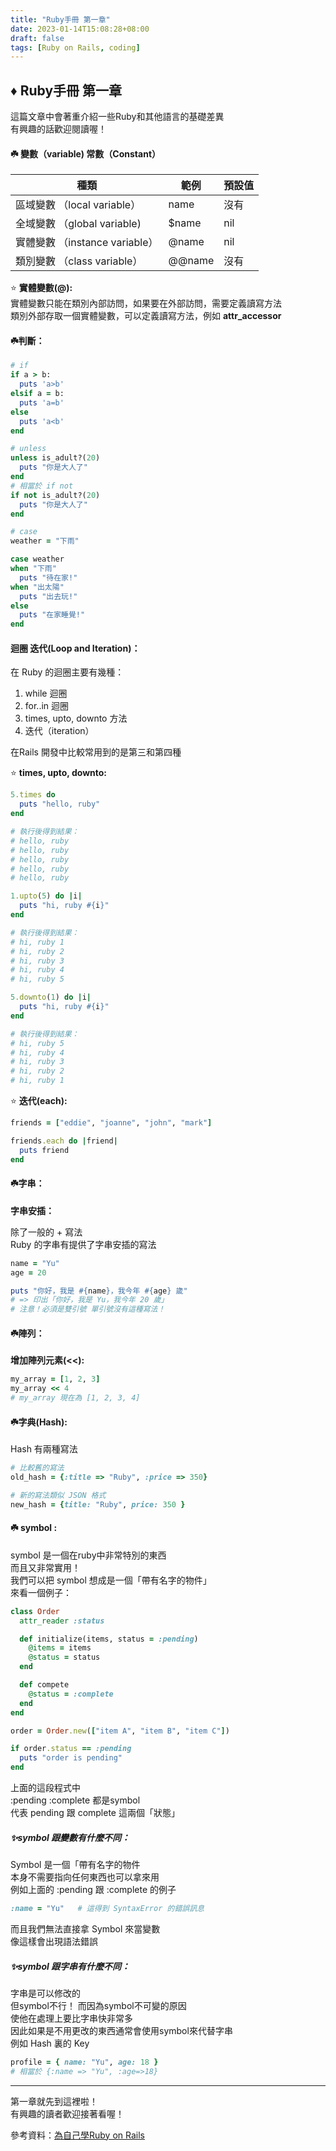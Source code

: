 ```yaml
---
title: "Ruby手冊 第一章"
date: 2023-01-14T15:08:28+08:00
draft: false
tags: [Ruby on Rails, coding]
---
```


## ♦️ Ruby手冊 第一章
這篇文章中會著重介紹一些Ruby和其他語言的基礎差異      
有興趣的話歡迎閱讀喔！    

#### ☘️ 變數（variable) 常數（Constant）
 
| 種類 | 範例 | 預設值 | 
|----------|----------|----------|
| 區域變數 （local variable）| name   | 沒有   |
| 全域變數 （global variable) | $name   | nil   |
| 實體變數 （instance variable） | @name   | nil   |
| 類別變數 （class variable） | 	@@name  | 沒有   |

⭐️ **實體變數(@):**    
實體變數只能在類別內部訪問，如果要在外部訪問，需要定義讀寫方法    
類別外部存取一個實體變數，可以定義讀寫方法，例如 **attr_accessor**

#### ☘️判斷：
```ruby
# if
if a > b:
  puts 'a>b'
elsif a = b:
  puts 'a=b'
else
  puts 'a<b'
end
```
```ruby
# unless
unless is_adult?(20)
  puts "你是大人了"
end
# 相當於 if not
if not is_adult?(20)
  puts "你是大人了"
end
```
```ruby
# case
weather = "下雨"

case weather
when "下雨"
  puts "待在家!"
when "出太陽"
  puts "出去玩!"
else
  puts "在家睡覺!"
end
```

#### 迴圈 迭代(Loop and Iteration)：
在 Ruby 的迴圈主要有幾種：

1. while 迴圈
2. for..in 迴圈
3. times, upto, downto 方法
4. 迭代（iteration）

在Rails 開發中比較常用到的是第三和第四種

⭐️ **times, upto, downto:**
```ruby
5.times do
  puts "hello, ruby"
end

# 執行後得到結果：
# hello, ruby
# hello, ruby
# hello, ruby
# hello, ruby
# hello, ruby
``` 
```ruby
1.upto(5) do |i|
  puts "hi, ruby #{i}"
end

# 執行後得到結果：
# hi, ruby 1
# hi, ruby 2
# hi, ruby 3
# hi, ruby 4
# hi, ruby 5
```
```ruby
5.downto(1) do |i|
  puts "hi, ruby #{i}"
end

# 執行後得到結果：
# hi, ruby 5
# hi, ruby 4
# hi, ruby 3
# hi, ruby 2
# hi, ruby 1
```

⭐️ **迭代(each):**
```ruby
friends = ["eddie", "joanne", "john", "mark"]

friends.each do |friend|
  puts friend
end
```

#### ☘️字串：
**字串安插：**   

除了一般的 + 寫法     
Ruby 的字串有提供了字串安插的寫法
```ruby
name = "Yu"
age = 20

puts "你好，我是 #{name}，我今年 #{age} 歲"
# => 印出「你好，我是 Yu，我今年 20 歲」
# 注意！必須是雙引號 單引號沒有這種寫法！
```

#### ☘️陣列：

**增加陣列元素(<<):**
```ruby
my_array = [1, 2, 3]
my_array << 4
# my_array 現在為 [1, 2, 3, 4]
```

#### ☘️字典(Hash):
Hash 有兩種寫法   
```ruby
# 比較舊的寫法
old_hash = {:title => "Ruby", :price => 350}
```
```ruby
# 新的寫法類似 JSON 格式
new_hash = {title: "Ruby", price: 350 }
```

#### ☘️ symbol :
symbol 是一個在ruby中非常特別的東西     
而且又非常實用！      
我們可以把 symbol 想成是一個「帶有名字的物件」   
來看一個例子：        
```ruby
class Order
  attr_reader :status

  def initialize(items, status = :pending)
    @items = items
    @status = status
  end

  def compete
    @status = :complete
  end
end

order = Order.new(["item A", "item B", "item C"])

if order.status == :pending
  puts "order is pending"
end

```
上面的這段程式中    
:pending :complete 都是symbol   
代表 pending 跟 complete 這兩個「狀態」   

##### ✨symbol 跟變數有什麼不同：

Symbol 是一個「帶有名字的物件     
本身不需要指向任何東西也可以拿來用   
例如上面的 :pending 跟 :complete 的例子      
```ruby
:name = "Yu"   # 這得到 SyntaxError 的錯誤訊息
```
而且我們無法直接拿 Symbol 來當變數      
像這樣會出現語法錯誤 

##### ✨symbol 跟字串有什麼不同：

字串是可以修改的    
但symbol不行！
而因為symbol不可變的原因      
使他在處理上要比字串快非常多    
因此如果是不用更改的東西通常會使用symbol來代替字串    
例如 Hash 裏的 Key
```ruby
profile = { name: "Yu", age: 18 }
# 相當於 {:name => "Yu", :age=>18}
```
*****
第一章就先到這裡啦！      
有興趣的讀者歡迎接著看喔！      

參考資料：[為自己學Ruby on Rails](https://railsbook.tw/chapters/06-ruby-basic-2)